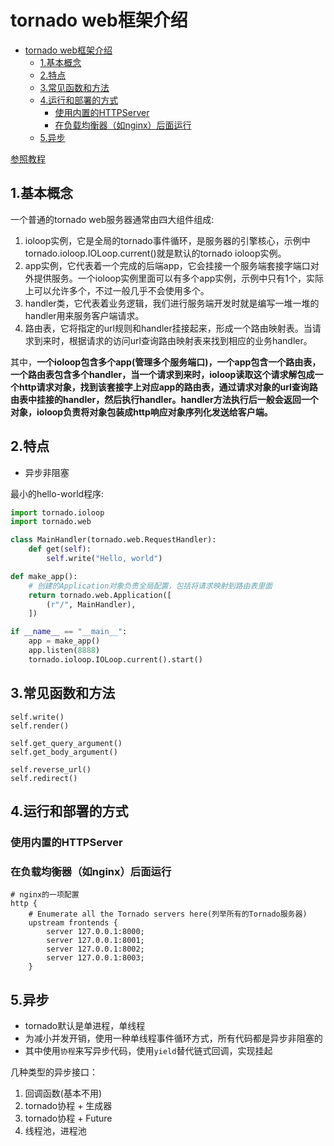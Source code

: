 # tornado web框架介绍

<!-- TOC -->

- [tornado web框架介绍](#tornado-web%e6%a1%86%e6%9e%b6%e4%bb%8b%e7%bb%8d)
  - [1.基本概念](#1%e5%9f%ba%e6%9c%ac%e6%a6%82%e5%bf%b5)
  - [2.特点](#2%e7%89%b9%e7%82%b9)
  - [3.常见函数和方法](#3%e5%b8%b8%e8%a7%81%e5%87%bd%e6%95%b0%e5%92%8c%e6%96%b9%e6%b3%95)
  - [4.运行和部署的方式](#4%e8%bf%90%e8%a1%8c%e5%92%8c%e9%83%a8%e7%bd%b2%e7%9a%84%e6%96%b9%e5%bc%8f)
    - [使用内置的HTTPServer](#%e4%bd%bf%e7%94%a8%e5%86%85%e7%bd%ae%e7%9a%84httpserver)
    - [在负载均衡器（如nginx）后面运行](#%e5%9c%a8%e8%b4%9f%e8%bd%bd%e5%9d%87%e8%a1%a1%e5%99%a8%e5%a6%82nginx%e5%90%8e%e9%9d%a2%e8%bf%90%e8%a1%8c)
  - [5.异步](#5%e5%bc%82%e6%ad%a5)

<!-- /TOC -->

[参照教程](https://www.tornadoweb.org/en/stable/guide/structure.html)

## 1.基本概念

一个普通的tornado web服务器通常由四大组件组成:

1. ioloop实例，它是全局的tornado事件循环，是服务器的引擎核心，示例中tornado.ioloop.IOLoop.current()就是默认的tornado ioloop实例。
2. app实例，它代表着一个完成的后端app，它会挂接一个服务端套接字端口对外提供服务。一个ioloop实例里面可以有多个app实例，示例中只有1个，实际上可以允许多个，不过一般几乎不会使用多个。
3. handler类，它代表着业务逻辑，我们进行服务端开发时就是编写一堆一堆的handler用来服务客户端请求。
4. 路由表，它将指定的url规则和handler挂接起来，形成一个路由映射表。当请求到来时，根据请求的访问url查询路由映射表来找到相应的业务handler。

其中，**一个ioloop包含多个app(管理多个服务端口)，一个app包含一个路由表，一个路由表包含多个handler，当一个请求到来时，ioloop读取这个请求解包成一个http请求对象，找到该套接字上对应app的路由表，通过请求对象的url查询路由表中挂接的handler，然后执行handler。handler方法执行后一般会返回一个对象，ioloop负责将对象包装成http响应对象序列化发送给客户端。**

## 2.特点

- 异步非阻塞

最小的hello-world程序:

```python
import tornado.ioloop
import tornado.web

class MainHandler(tornado.web.RequestHandler):
    def get(self):
        self.write("Hello, world")

def make_app():
    # 创建的Application对象负责全局配置，包括将请求映射到路由表里面
    return tornado.web.Application([
        (r"/", MainHandler),
    ])

if __name__ == "__main__":
    app = make_app()
    app.listen(8888)
    tornado.ioloop.IOLoop.current().start()
```

## 3.常见函数和方法

```text
self.write()
self.render()

self.get_query_argument()
self.get_body_argument()

self.reverse_url()
self.redirect()
```

## 4.运行和部署的方式

### 使用内置的HTTPServer

### 在负载均衡器（如nginx）后面运行

```text
# nginx的一项配置
http {
    # Enumerate all the Tornado servers here(列举所有的Tornado服务器)
    upstream frontends {
        server 127.0.0.1:8000;
        server 127.0.0.1:8001;
        server 127.0.0.1:8002;
        server 127.0.0.1:8003;
    }
```

## 5.异步

- tornado默认是单进程，单线程
- 为减小并发开销，使用一种单线程事件循环方式，所有代码都是异步非阻塞的
- 其中使用`协程`来写异步代码，使用`yield`替代链式回调，实现挂起

几种类型的异步接口：

1. 回调函数(基本不用)
2. tornado协程 + 生成器
3. tornado协程 + Future
4. 线程池，进程池
